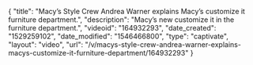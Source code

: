 {
    "title": "Macy’s Style Crew  Andrea Warner  explains Macy’s customize it furniture department.",
    "description": "Macy’s new customize it in the furniture department.",
    "videoid": "164932293",
    "date_created": "1529259102",
    "date_modified": "1546466800",
    "type": "captivate",
    "layout": "video",
    "url": "\/v\/macys-style-crew-andrea-warner-explains-macys-customize-it-furniture-department\/164932293"
}